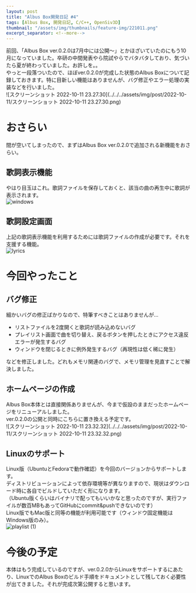 ```yaml
---
layout: post
title: "Albus Box開発日記 #4"
tags: [Albus Box, 開発日記, C/C++, OpenSiv3D]
thumbnail: "/assets/img/thumbnails/feature-img/221011.png"
excerpt_separator: <!--more-->
---
```


前回、「Albus Box ver.0.2.0は7月中には公開〜」とかほざいていたのにもう10月になっていました。卒研の中間発表やら院試やらでバタバタしており、気づいたら夏が終わっていました。お許しを。。  
やっと一段落ついたので、ほぼver.0.2.0が完成した状態のAlbus Boxについて記録しておきます。特に目新しい機能はありませんが、バグ修正やエラー処理の実装などを行いました。  
![スクリーンショット 2022-10-11 23.27.30](../../../assets/img/post/2022-10-11/スクリーンショット 2022-10-11 23.27.30.png)

<!--more-->  

# おさらい

間が空いてしまったので、まずはAlbus Box ver.0.2.0で追加される新機能をおさらい。  

## 歌詞表示機能

やはり目玉はこれ。歌詞ファイルを保存しておくと、該当の曲の再生中に歌詞が表示されます。  
![windows](../../../assets/img/post/2022-10-11/windows.png)

## 歌詞設定画面

上記の歌詞表示機能を利用するためには歌詞ファイルの作成が必要です。それを支援する機能。  
![lyrics](../../../assets/img/post/2022-10-11/lyrics.png)

# 今回やったこと

## バグ修正

細かいバグの修正ばかりなので、特筆すべきことはありませんが…  

- リストファイルを2度開くと歌詞が読み込めないバグ
- プレイリスト画面で曲を切り替え、戻るボタンを押したときにアクセス違反エラーが発生するバグ
- ウィンドウを閉じるときに例外発生するバグ（再現性は低く稀に発生）

などを修正しました。どれもメモリ関連のバグで、メモリ管理を見直すことで解決しました。

## ホームページの作成

Albus Box本体とは直接関係ありませんが、今まで仮設のままだったホームページをリニューアルしました。  
ver.0.2.0の公開と同時にこちらに置き換える予定です。    
![スクリーンショット 2022-10-11 23.32.32](../../../assets/img/post/2022-10-11/スクリーンショット 2022-10-11 23.32.32.png)

## Linuxのサポート

Linux版（UbuntuとFedoraで動作確認）を今回のバージョンからサポートします。  
ディストリビューションによって依存環境等が異なりますので、現状はダウンロード時に各自でビルドしていただく形になります。  
（Ubuntu版くらいはバイナリで配ってもいいかなと思ったのですが、実行ファイルが数百MBもあってGitHubにcommit&pushできないのです）  
Linux版でもMac版と同等の機能が利用可能です（ウィンドウ固定機能はWindows版のみ）。  
![playlist (1)](../../../assets/img/post/2022-10-11/playlist.png)

# 今後の予定

本体はもう完成しているのですが、ver.0.2.0からLinuxをサポートするにあたり、LinuxでのAlbus Boxのビルド手順をドキュメントとして残しておく必要性が出てきました。それが完成次第公開すると思います。
